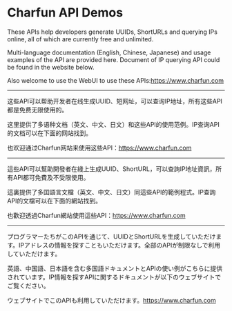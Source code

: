 # Charfun API Demos

These APIs help developers generate UUIDs, ShortURLs and querying IPs online, all of which are currently free and unlimited.  

Multi-language documentation (English, Chinese, Japanese) and usage examples of the API are provided here. Document of IP querying API could be found in the website below.

Also welcome to use the WebUI to use these APIs:https://www.charfun.com

---

这些API可以帮助开发者在线生成UUID、短网址，可以查询IP地址，所有这些API都是免费无限使用的。

这里提供了多语种文档（英文、中文、日文）和这些API的使用范例。IP查询API的文档可以在下面的网站找到。

也欢迎通过Charfun网站来使用这些API：https://www.charfun.com

---

這些API可以幫助開發者在綫上生成UUID、ShortURL，可以查詢IP地址資訊，所有API都可免費及不受限使用。

這裏提供了多囯語言文檔（英文、中文、日文）同這些API的範例程式。IP查詢API的文檔可以在下面的網站找到。

也歡迎透過Charfun網站使用這些API：https://www.charfun.com

---

プログラマーたちがこのAPIを通じて、UUIDとShortURLを生成していただけます。IPアドレスの情報を探すこともいただけます。全部のAPIが制限なしで利用していただけます。

英語、中国語、日本語を含む多国語ドキュメントとAPIの使い例がこちらに提供されています。IP情報を探すAPIに関するドキュメントが以下のウェブサイトでご覧ください。

ウェブサイトでこのAPIも利用していただけます。https://www.charfun.com